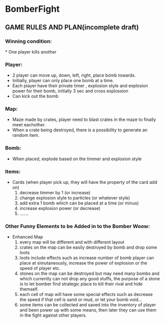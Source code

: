 BomberFight
==========

<h2>GAME RULES AND PLAN(incomplete draft)</h2>


<h3>Winning condition:</h3>
* One player kills another

<h3>Player:</h3>

* 2 player can move up, down, left, right, place bomb towards.
* Initially, player can only place one bomb at a time.
* Each player have their private timer , explosion style and explosion power for their bomb, initially 3 sec and cross explossion
* Can kick out the bomb

<h3>Map:</h3>

* Maze made by crates, player need to blast crates in the maze to finally meet eachother.
* When a crate being destroyed, there is a possibility to generate an random item.

<h3>Bomb:</h3>

* When placed, explode based on the timmer and explosion style

<h3>Items:</h3>

* Cards (when player pick up, they will have the property of the card add on)
  1. decrease timmer by 1 (or increase)
  2. change explosion style to particles (or whatever style)
  3. add extra 1 bomb which can be placed at a time (or minus)
  4. increase explosion power (or decrease)
  5. .......

<h3>Other Funny Elements to be Added in to the Bomber Woow:</h3>

* Enhanced Map
  1. every map will be different and with different layout
  2. crates on the map can be easily destroyed by bomb and drop some loots
  3. loots include effects such as increase number of bomb player can place at simutaneously, increase the power of explosion or the speed of player etc.
  4. stones on the map can be destroyed but may need many bombs and which currently can not drop any good stuffs, the purpose of a stone is to let bomber find strategic place to kill their rival and hide themself. 
  5. each cell of map will have some special effects such as decrease the speed if that cell is sand or mud, or let your bomb void...
  6. some items can be collected and saved into the inventory of player and been power up with some means, then later they can use them in the fight against other players. 
